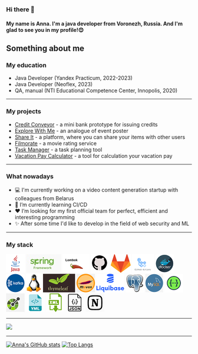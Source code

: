 ### Hi there 👋

#### My name is Anna. I'm a java developer from Voronezh, Russia. And I'm glad to see you in my profile!😊

## Something about me

### My education

- Java Developer (Yandex Practicum, 2022-2023)
- Java Developer (Neoflex, 2023)
- QA, manual (NTI Educational Competence Center, Innopolis, 2020)

---

### My projects

- [Credit Conveyor](https://github.com/Anna-Votinova/conveyor) - a mini bank prototype for issuing credits
- [Explore With Me](https://github.com/Anna-Votinova/java-explore-with-me) - an analogue of event poster
- [Share It](https://github.com/Anna-Votinova/shareit) - a platform, where you can share your items with other users
- [Filmorate](https://github.com/Anna-Votinova/java-filmorate) - a movie rating service
- [Task Manager](https://github.com/Anna-Votinova/java-sprint2-hw) - a task planning tool
- [Vacation Pay Calculator](https://github.com/Anna-Votinova/vacation-pay-calculator) - a tool for calculation your vacation pay

---

### What nowadays

- 💻 I'm currently working on a video content generation startup with colleagues from Belarus
- 🚀 I’m currently learning CI/CD
- ❤️ I’m looking for my first official team for perfect, efficient and interesting programming
- ✨ After some time I'd like to develop in the field of web security and ML

---

### My stack

<p>
  <code><img title="Java" height="50" src="images/java.png" alt=""></code>
  <code><img title="Spring" height="50" src="images/spring.png" alt=""></code>
  <code><img title="Lombok" height="50" src="images/lombok.png" alt=""></code>
  <code><img title="GitHub" height="50" src="images/github.png" alt=""></code>
  <code><img title="GitLab" height="50" src="images/gitlab.png" alt=""></code>
  <code><img title="GitHub Actions" height="50" src="images/github actions.png" alt=""></code>
  <code><img title="Docker" height="50" src="images/docker.png" alt=""></code>
  <code><img title="Kafka" height="50" src="images/kafka.png" alt=""></code>
  <code><img title="Linux" height="50" src="images/linux.png" alt=""></code>
  <code><img title="Thymeleaf" height="50" src="images/thymeleaf.png" alt=""></code>
  <code><img title="Maven" height="50" src="images/maven.png" alt=""></code>
  <code><img title="Liquibase" height="50" src="images/liquibase.png" alt=""></code>
  <code><img title="PostgreSQL" height="50" src="images/postgresql.png" alt=""></code>
  <code><img title="MySQL" height="50" src="images/mysql.png" alt=""></code>  
  <code><img title="Swagger" height="50" src="images/swagger.png" alt=""></code>
  <code><img title="OpenApi" height="50" src="images/openapi.png" alt=""></code>  
  <code><img title="Yaml" height="50" src="images/yaml.png" alt=""></code>
  <code><img title="XML" height="50" src="images/xml.png" alt=""></code>
  <code><img title="JSON" height="50" src="images/json.png" alt=""></code>
  <code><img title="Notion" height="50" src="images/notion.png" alt=""></code>
</p>

---

<!-- https://github.com/antonkomarev/github-profile-views-counter -->

![](https://komarev.com/ghpvc/?username=Anna-Votinova&color=blue&style=plastic)

---

<!-- https://github.com/anuraghazra/github-readme-stats -->

[![Anna's GitHub stats](https://github-readme-stats.vercel.app/api?username=Anna-Votinova&hide=stars&theme=tokyonight)](https://github.com/Anna-Votinova/github-readme-stats)         [![Top Langs](https://github-readme-stats.vercel.app/api/top-langs/?username=Anna-Votinova&theme=tokyonight)](https://github.com/Anna-Votinova/github-readme-stats)

